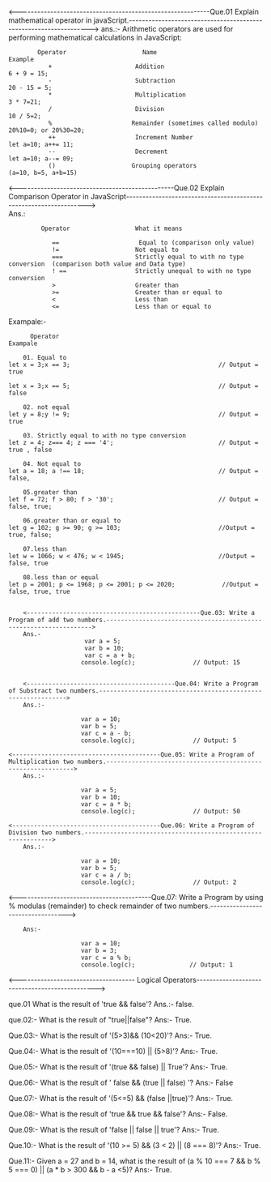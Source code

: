 <-----------------------------------------------------------Que.01 Explain mathematical operator in javaScript.------------------------------------------------------------------>
ans.:-
      Arithmetic operators are used for performing mathematical calculations in JavaScript:

            Operator	                 Name	                                             Example
               +	                   Addition                                    	        6 + 9 = 15;
               -	                   Subtraction	                              	       20 - 15 = 5;
               *	                   Multiplication	                                    3 * 7=21;
               /	                   Division	                                           10 / 5=2;
               %	                  Remainder (sometimes called modulo)	               20%10=0; or 20%30=20;
               ++                      Increment Number                                   let a=10; a++= 11;
               --                      Decrement                                           let a=10; a--= 09;
               ()                     Grouping operators                                   (a=10, b=5, a+b=15) 



  <------------------------------------------------Que.02 Explain Comparison Operator in JavaScript------------------------------------------------------------------>           
  Ans.:
  
             Operator	               What it means

                ==	                    Equal to (comparison only value)
                !=	                   Not equal to
                ===	                   Strictly equal to with no type conversion  (comparison both value and Data type)
                ! ==	               Strictly unequal to with no type conversion
                >	                   Greater than
                >=	                   Greater than or equal to
                <	                   Less than
                <=	                   Less than or equal to
   Exampale:-

          Operator                                                                            Exampale

        01. Equal to                                                          let x = 3;x == 3;                                         // Output = true
                                                                              let x = 3;x == 5;                                         // Output = false
                     
        02. not equal                                                         let y = 8;y != 9;                                         // Output = true
                     
        03. Strictly equal to with no type conversion                         let z = 4; z=== 4; z === '4';                             // Output = true , false
                     
        04. Not equal to                                                      let a = 18; a !== 18;                                     // Output = false,
                     
        05.greater than                                                       let f = 72; f > 80; f > '30';                             // Output = false, true;
                     
        06.greater than or equal to                                           let g = 102; g >= 90; g >= 103;                           //Output = true, false;
                             
        07.less than                                                          let w = 1066; w < 476; w < 1945;                          //Output = false, true
        
        08.less than or equal                                                let p = 2001; p <= 1968; p <= 2001; p <= 2020;             //Output = false, true, true


        <------------------------------------------------Que.03: Write a Program of add two numbers.------------------------------------------------------------------>
        Ans.-
                         var a = 5;
                         var b = 10;
                         var c = a + b;
                        console.log(c);                // Output: 15


        <-----------------------------------------Que.04: Write a Program of Substract two numbers.------------------------------------------------------------->  
        Ans.:-

                        var a = 10;
                        var b = 5;
                        var c = a - b;
                        console.log(c);                // Output: 5 

    <-----------------------------------------Que.05: Write a Program of Multiplication two numbers.------------------------------------------------------------->  
        Ans.:-

                        var a = 5;
                        var b = 10;
                        var c = a * b;
                        console.log(c);                // Output: 50

    <-----------------------------------------Que.06: Write a Program of Division two numbers.------------------------------------------------------------->  
        Ans.:-

                        var a = 10;
                        var b = 5;
                        var c = a / b;
                        console.log(c);                // Output: 2

<-----------------------------------------Que.07: Write a Program by using % modulas (remainder) to check remainder of  two numbers.----------------------------------> 

        Ans:-

                        var a = 10;
                        var b = 3;
                        var c = a % b;
                        console.log(c);               // Output: 1


<------------------------------------ Logical Operators----------------------------------------------->

que.01  What is the result of 'true && false'?
Ans.:-  false.

que.02:-  What is the result of "true||false"?
Ans:-   True.

Que.03:- What is the result of '(5>3)&& (10<20)'?
Ans:-   True.

Que.04:- What is the result of '(10===10) || (5>8)'?
Ans:- True.

Que.05:- What is the result of '(true && false) || True'?
Ans:-    True.

Que.06:- What is the result of ' false && (true || false) '?
Ans:-    False

Que.07:- What is the result of '(5<=5) && (false ||true)'?
Ans:- True.

Que.08:- What is the result of 'true && true && false'?
Ans:- False.

Que.09:- What is the result of 'false || false || true'?
Ans:- True.

Que.10:-  What is the result of '(10 >= 5) && (3 < 2) || (8 === 8)'?
Ans:-  True.

Que.11:- Given a = 27 and b = 14, what is the result of (a % 10 === 7 && b % 5 === 0) || (a * b > 300 && b - a <5)?
Ans:- True.
